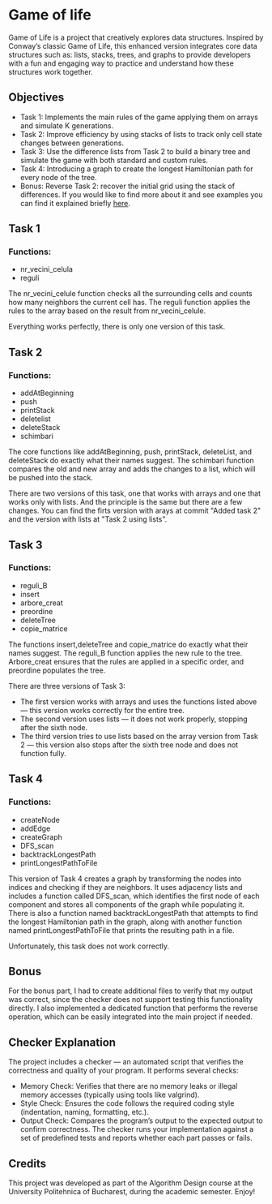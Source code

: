 # Game of life
  Game of Life is a project that creatively explores data structures. Inspired by Conway’s classic Game of Life, this enhanced version integrates core data structures such as: lists, stacks, trees, and graphs to provide developers with a fun and engaging way to practice and understand how these structures work together.

## Objectives 

- Task 1: Implements the main rules of the game applying them on arrays and simulate K generations.
- Task 2: Improve efficiency by using stacks of lists to track only cell state changes between generations.
- Task 3: Use the difference lists from Task 2 to build a binary tree and simulate the game with both standard and custom rules.
- Task 4: Introducing a graph to create the longest Hamiltonian path for every node of the tree.
- Bonus:  Reverse Task 2: recover the initial grid using the stack of differences.
 If you would like to find more about it and see examples you can find it explained briefly [here](https://site-pa.netlify.app/proiecte/game_of_life/).


## Task 1

### Functions:
-  nr_vecini_celula
- reguli

The nr_vecini_celule function checks all the surrounding cells and counts how many neighbors the current cell has.
The reguli function applies the rules to the array based on the result from nr_vecini_celule.

Everything works perfectly, there is only one version of this task.



## Task 2

### Functions:
- addAtBeginning
- push
- printStack
- deletelist
- deleteStack
- schimbari

 The core functions like addAtBeginning, push, printStack, deleteList, and deleteStack do exactly what their names suggest.
 The schimbari function compares the old and new array and adds the changes to a list, which will be pushed into the stack.

 There are two versions of this task, one that works with arrays and one that works only with lists. And the principle is the same but there are a few changes. You can find the firts version with arays at commit "Added task 2" and the version with lists at "Task 2 using lists".


## Task 3
### Functions:

- reguli_B
- insert
- arbore_creat
- preordine
- deleteTree
- copie_matrice 
  

 The functions insert,deleteTree and copie_matrice do exactly what their names suggest.
 The reguli_B function applies the new rule to the tree.
Arbore_creat ensures that the rules are applied in a specific order, and preordine populates the tree.

  There are three versions of Task 3:
- The first version works with arrays and uses the functions listed above — this version works correctly for the entire tree.
- The second version uses lists — it does not work properly, stopping after the sixth node.
- The third version tries to use lists based on the array version from Task 2 — this version also stops after the sixth tree node and does not function fully.

## Task 4
### Functions:

- createNode
- addEdge
- createGraph
- DFS_scan
- backtrackLongestPath
- printLongestPathToFile

 This version of Task 4 creates a graph by transforming the nodes into indices and checking if they are neighbors. It uses adjacency lists and includes a function called DFS_scan, which identifies the first node of each component and stores all components of the graph while populating it. There is also a function named backtrackLongestPath that attempts to find the longest Hamiltonian path in the graph, along with another function named printLongestPathToFile that prints the resulting path in a file.
  
  Unfortunately, this task does not work correctly.
  
## Bonus
  For the bonus part, I had to create additional files to verify that my output was correct, since the checker does not support testing this functionality directly. I also implemented a dedicated function that performs the reverse operation, which can be easily integrated into the main project if needed.

## Checker Explanation

  The project includes a checker — an automated script that verifies the correctness and quality of your program. It performs several checks:
- Memory Check: Verifies that there are no memory leaks or illegal memory accesses (typically using tools like valgrind).
- Style Check: Ensures the code follows the required coding style (indentation, naming, formatting, etc.).
- Output Check: Compares the program’s output to the expected output to confirm correctness.
  The checker runs your implementation against a set of predefined tests and reports whether each part passes or fails.

## Credits

  This project was developed as part of the Algorithm Design course at the University Politehnica of Bucharest, during the academic semester. Enjoy!
